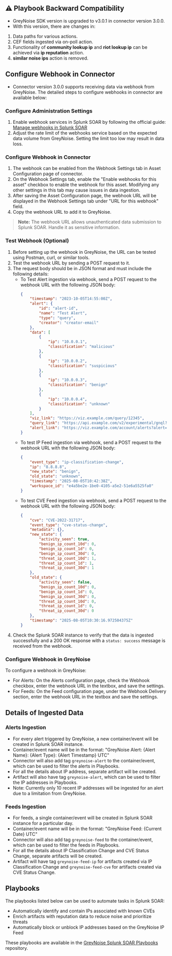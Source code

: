 ## ⚠️ Playbook Backward Compatibility

- GreyNoise SDK version is upgraded to v3.0.1 in connector version 3.0.0.
- With this version, there are changes in:

1. Data paths for various actions.
1. CEF fields ingested via on-poll action.
1. Functionality of **community lookup ip** and **riot lookup ip** can be achieved via **ip reputation** action.
1. **similar noise ips** action is removed.

## Configure Webhook in Connector

- Connector version 3.0.0 supports receiving data via webhook from GreyNoise. The detailed steps to configure webhooks in connector are available below:

### Configure Administration Settings

1. Enable webhook services in Splunk SOAR by following the official guide: [Manage webhooks in Splunk SOAR](https://help.splunk.com/en/splunk-soar/soar-on-premises/administer-soar-on-premises/6.4.1/configure-administration-settings-in-splunk-soar-on-premises/manage-webhooks-in-splunk-soar-on-premises)
1. Adjust the rate limit of the webhooks service based on the expected data volume from GreyNoise. Setting the limit too low may result in data loss.

### Configure Webhook in Connector

1. The webhook can be enabled from the Webhook Settings tab in Asset Configuration page of connector.
1. On the Webhook Settings tab, enable the "Enable webhooks for this asset" checkbox to enable the webhook for this asset. Modifying any other settings in this tab may cause issues in data ingestion.
1. After saving the Asset Configuration page, the webhook URL will be displayed in the Webhook Settings tab under "URL for this webhook" field.
1. Copy the webhook URL to add it to GreyNoise.

> **Note:** The webhook URL allows unauthenticated data submission to Splunk SOAR. Handle it as sensitive information.

### Test Webhook (Optional)

1. Before setting up the webhook in GreyNoise, the URL can be tested using Postman, curl, or similar tools.
1. Test the webhook URL by sending a POST request to it.
1. The request body should be in JSON format and must include the following details:
   - To Test Alert ingestion via webhook, send a POST request to the webhook URL with the following JSON body:
     ```json
     {
         "timestamp": "2023-10-05T14:55:00Z",
         "alert": {
             "id": "alert-id",
             "name": "Test Alert",
             "type": "query",
             "creator": "creator-email"
         },
         "data": [
             {
                 "ip": "10.0.0.1",
                 "classification": "malicious"
             },
             {
                 "ip": "10.0.0.2",
                 "classification": "suspicious"
             },
             {
                 "ip": "10.0.0.3",
                 "classification": "benign"
             },
             {
                 "ip": "10.0.0.4",
                 "classification": "unknown"
             }
         ],
         "viz_link": "https://viz.example.com/query/12345",
         "query_link": "https://api.example.com/v2/experimental/gnql?query=12345",
         "alert_link": "https://viz.example.com/account/alerts?alert=12345"
     }
     ```
   - To test IP Feed ingestion via webhook, send a POST request to the webhook URL with the following JSON body:
     ```json
     {
         "event_type": "ip-classification-change",
         "ip": "8.8.8.8",
         "new_state": "benign",
         "old_state": "unknown",
         "timestamp": "2025-08-05T10:42:38Z",
         "workspace_id": "e4a5be2e-1be0-4105-a5e2-51e6a5525fa0"
     }
     ```
   - To test CVE Feed ingestion via webhook, send a POST request to the webhook URL with the following JSON body:
     ```json
     {
         "cve": "CVE-2022-31717",
         "event_type": "cve-status-change",
         "metadata": {},
         "new_state": {
             "activity_seen": true,
             "benign_ip_count_10d": 0,
             "benign_ip_count_1d": 0,
             "benign_ip_count_30d": 0,
             "threat_ip_count_10d": 1,
             "threat_ip_count_1d": 1,
             "threat_ip_count_30d": 1
         },
         "old_state": {
             "activity_seen": false,
             "benign_ip_count_10d": 0,
             "benign_ip_count_1d": 0,
             "benign_ip_count_30d": 0,
             "threat_ip_count_10d": 0,
             "threat_ip_count_1d": 0,
             "threat_ip_count_30d": 0
         },
         "timestamp": "2025-08-05T10:30:16.972504375Z"
     }
     ```
1. Check the Splunk SOAR instance to verify that the data is ingested successfully and a 200 OK response with a `status: success` message is received from the webhook.

### Configure Webhook in GreyNoise

To configure a webhook in GreyNoise:

- For Alerts: On the Alerts configuration page, check the Webhook checkbox, enter the webhook URL in the textbox, and save the settings.
- For Feeds: On the Feed configuration page, under the Webhook Delivery section, enter the webhook URL in the textbox and save the settings.

## Details of Ingested Data

### Alerts Ingestion

- For every alert triggered by GreyNoise, a new container/event will be created in Splunk SOAR instance.
- Container/event name will be in the format: "GreyNoise Alert: {Alert Name}: {Alert Type}: {Alert Timestamp} UTC"
- Connector will also add tag `greynoise-alert` to the container/event, which can be used to filter the alerts in Playbooks.
- For all the details about IP address, separate artifact will be created.
- Artifact will also have tag `greynoise-alert`, which can be used to filter the IP addresses in Playbooks.
- Note: Currently only 10 recent IP addresses will be ingested for an alert due to a limitation from GreyNoise.

### Feeds Ingestion

- For feeds, a single container/event will be created in Splunk SOAR instance for a particular day.
- Container/event name will be in the format: "GreyNoise Feed: {Current Date} UTC"
- Connector will also add tag `greynoise-feed` to the container/event, which can be used to filter the feeds in Playbooks.
- For all the details about IP Classification Change and CVE Status Change, separate artifacts will be created.
- Artifact will have tag `greynoise-feed-ip` for artifacts created via IP Classification Change and `greynoise-feed-cve` for artifacts created via CVE Status Change.

## Playbooks

The playbooks listed below can be used to automate tasks in Splunk SOAR:

- Automatically identify and contain IPs associated with known CVEs
- Enrich artifacts with reputation data to reduce noise and prioritize threats
- Automatically block or unblock IP addresses based on the GreyNoise IP Feed

These playbooks are available in the [GreyNoise Splunk SOAR Playbooks](https://github.com/GreyNoise-Intelligence/greynoise-splunk-soar-playbooks) repository.
